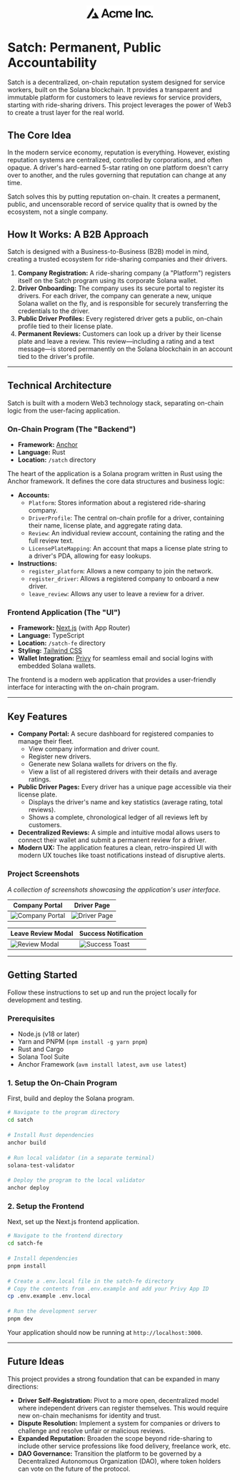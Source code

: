 <div align="center">
  <img src="./satch-fe/public/placeholder-logo.svg" alt="Satch Logo" width="150">
</div>

# Satch: Permanent, Public Accountability

Satch is a decentralized, on-chain reputation system designed for service workers, built on the Solana blockchain. It provides a transparent and immutable platform for customers to leave reviews for service providers, starting with ride-sharing drivers. This project leverages the power of Web3 to create a trust layer for the real world.


## The Core Idea

In the modern service economy, reputation is everything. However, existing reputation systems are centralized, controlled by corporations, and often opaque. A driver's hard-earned 5-star rating on one platform doesn't carry over to another, and the rules governing that reputation can change at any time.

Satch solves this by putting reputation on-chain. It creates a permanent, public, and uncensorable record of service quality that is owned by the ecosystem, not a single company.

## How It Works: A B2B Approach

Satch is designed with a Business-to-Business (B2B) model in mind, creating a trusted ecosystem for ride-sharing companies and their drivers.

1.  **Company Registration:** A ride-sharing company (a "Platform") registers itself on the Satch program using its corporate Solana wallet.
2.  **Driver Onboarding:** The company uses its secure portal to register its drivers. For each driver, the company can generate a new, unique Solana wallet on the fly, and is responsible for securely transferring the credentials to the driver.
3.  **Public Driver Profiles:** Every registered driver gets a public, on-chain profile tied to their license plate.
4.  **Permanent Reviews:** Customers can look up a driver by their license plate and leave a review. This review—including a rating and a text message—is stored permanently on the Solana blockchain in an account tied to the driver's profile.

---

## Technical Architecture

Satch is built with a modern Web3 technology stack, separating on-chain logic from the user-facing application.

### On-Chain Program (The "Backend")

*   **Framework:** [Anchor](https://www.anchor-lang.com/)
*   **Language:** Rust
*   **Location:** `/satch` directory

The heart of the application is a Solana program written in Rust using the Anchor framework. It defines the core data structures and business logic:

*   **Accounts:**
    *   `Platform`: Stores information about a registered ride-sharing company.
    *   `DriverProfile`: The central on-chain profile for a driver, containing their name, license plate, and aggregate rating data.
    *   `Review`: An individual review account, containing the rating and the full review text.
    *   `LicensePlateMapping`: An account that maps a license plate string to a driver's PDA, allowing for easy lookups.
*   **Instructions:**
    *   `register_platform`: Allows a new company to join the network.
    *   `register_driver`: Allows a registered company to onboard a new driver.
    *   `leave_review`: Allows any user to leave a review for a driver.

### Frontend Application (The "UI")

*   **Framework:** [Next.js](https://nextjs.org/) (with App Router)
*   **Language:** TypeScript
*   **Location:** `/satch-fe` directory
*   **Styling:** [Tailwind CSS](https://tailwindcss.com/)
*   **Wallet Integration:** [Privy](https://www.privy.io/) for seamless email and social logins with embedded Solana wallets.

The frontend is a modern web application that provides a user-friendly interface for interacting with the on-chain program.

---

## Key Features

*   **Company Portal:** A secure dashboard for registered companies to manage their fleet.
    *   View company information and driver count.
    *   Register new drivers.
    *   Generate new Solana wallets for drivers on the fly.
    *   View a list of all registered drivers with their details and average ratings.
*   **Public Driver Pages:** Every driver has a unique page accessible via their license plate.
    *   Displays the driver's name and key statistics (average rating, total reviews).
    *   Shows a complete, chronological ledger of all reviews left by customers.
*   **Decentralized Reviews:** A simple and intuitive modal allows users to connect their wallet and submit a permanent review for a driver.
*   **Modern UX:** The application features a clean, retro-inspired UI with modern UX touches like toast notifications instead of disruptive alerts.

### Project Screenshots

*A collection of screenshots showcasing the application's user interface.*

| Company Portal                               | Driver Page                                |
| -------------------------------------------- | ------------------------------------------ |
| ![Company Portal](<./path/to/your/shot1.png>) | ![Driver Page](<./path/to/your/shot2.png>) |

| Leave Review Modal                             | Success Notification                             |
| ---------------------------------------------- | ------------------------------------------------ |
| ![Review Modal](<./path/to/your/shot3.png>)     | ![Success Toast](<./path/to/your/shot4.png>)     |

---

## Getting Started

Follow these instructions to set up and run the project locally for development and testing.

### Prerequisites

*   Node.js (v18 or later)
*   Yarn and PNPM (`npm install -g yarn pnpm`)
*   Rust and Cargo
*   Solana Tool Suite
*   Anchor Framework (`avm install latest`, `avm use latest`)

### 1. Setup the On-Chain Program

First, build and deploy the Solana program.

```bash
# Navigate to the program directory
cd satch

# Install Rust dependencies
anchor build

# Run local validator (in a separate terminal)
solana-test-validator

# Deploy the program to the local validator
anchor deploy
```

### 2. Setup the Frontend

Next, set up the Next.js frontend application.

```bash
# Navigate to the frontend directory
cd satch-fe

# Install dependencies
pnpm install

# Create a .env.local file in the satch-fe directory
# Copy the contents from .env.example and add your Privy App ID
cp .env.example .env.local

# Run the development server
pnpm dev
```

Your application should now be running at `http://localhost:3000`.

---

## Future Ideas

This project provides a strong foundation that can be expanded in many directions:

*   **Driver Self-Registration:** Pivot to a more open, decentralized model where independent drivers can register themselves. This would require new on-chain mechanisms for identity and trust.
*   **Dispute Resolution:** Implement a system for companies or drivers to challenge and resolve unfair or malicious reviews.
*   **Expanded Reputation:** Broaden the scope beyond ride-sharing to include other service professions like food delivery, freelance work, etc.
*   **DAO Governance:** Transition the platform to be governed by a Decentralized Autonomous Organization (DAO), where token holders can vote on the future of the protocol.
